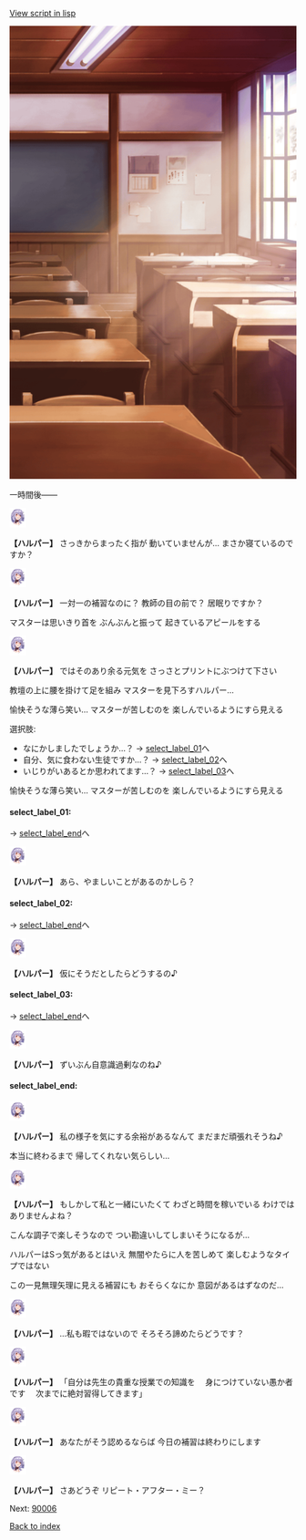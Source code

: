 [View script in lisp](../scripts/20202202.txt)

![classroom03_daytime.png](../images/backgrounds/classroom03_daytime.png)

一時間後――

<img src="../images/units/202021.png" alt="202021.png" height="34"/>

**【ハルパー】**
さっきからまったく指が
動いていませんが…
まさか寝ているのですか？

<img src="../images/units/202021.png" alt="202021.png" height="34"/>

**【ハルパー】**
一対一の補習なのに？
教師の目の前で？
居眠りですか？

マスターは思いきり首を
ぶんぶんと振って
起きているアピールをする

<img src="../images/units/202021.png" alt="202021.png" height="34"/>

**【ハルパー】**
ではそのあり余る元気を
さっさとプリントにぶつけて下さい

教壇の上に腰を掛けて足を組み
マスターを見下ろすハルパー…

愉快そうな薄ら笑い…
マスターが苦しむのを
楽しんでいるようにすら見える

選択肢:
- なにかしましたでしょうか…？ → [select_label_01](#select_label_01)へ
- 自分、気に食わない生徒ですか…？ → [select_label_02](#select_label_02)へ
- いじりがいあるとか思われてます…？ → [select_label_03](#select_label_03)へ

愉快そうな薄ら笑い…
マスターが苦しむのを
楽しんでいるようにすら見える

#### select_label_01:
 → [select_label_end](#select_label_end)へ

<img src="../images/units/202021.png" alt="202021.png" height="34"/>

**【ハルパー】**
あら、やましいことがあるのかしら？

#### select_label_02:
 → [select_label_end](#select_label_end)へ

<img src="../images/units/202021.png" alt="202021.png" height="34"/>

**【ハルパー】**
仮にそうだとしたらどうするの♪

#### select_label_03:
 → [select_label_end](#select_label_end)へ

<img src="../images/units/202021.png" alt="202021.png" height="34"/>

**【ハルパー】**
ずいぶん自意識過剰なのね♪

#### select_label_end:

<img src="../images/units/202021.png" alt="202021.png" height="34"/>

**【ハルパー】**
私の様子を気にする余裕があるなんて
まだまだ頑張れそうね♪

本当に終わるまで
帰してくれない気らしい…

<img src="../images/units/202021.png" alt="202021.png" height="34"/>

**【ハルパー】**
もしかして私と一緒にいたくて
わざと時間を稼いでいる
わけではありませんよね？

こんな調子で楽しそうなので
つい勘違いしてしまいそうになるが…

ハルパーはSっ気があるとはいえ
無闇やたらに人を苦しめて
楽しむようなタイプではない

この一見無理矢理に見える補習にも
おそらくなにか
意図があるはずなのだ…

<img src="../images/units/202021.png" alt="202021.png" height="34"/>

**【ハルパー】**
…私も暇ではないので
そろそろ諦めたらどうです？

<img src="../images/units/202021.png" alt="202021.png" height="34"/>

**【ハルパー】**
「自分は先生の貴重な授業での知識を
　身につけていない愚か者です
　次までに絶対習得してきます」

<img src="../images/units/202021.png" alt="202021.png" height="34"/>

**【ハルパー】**
あなたがそう認めるならば
今日の補習は終わりにします

<img src="../images/units/202021.png" alt="202021.png" height="34"/>

**【ハルパー】**
さあどうぞ
リピート・アフター・ミー？


Next: [90006](90006.md)

[Back to index](index.md)
